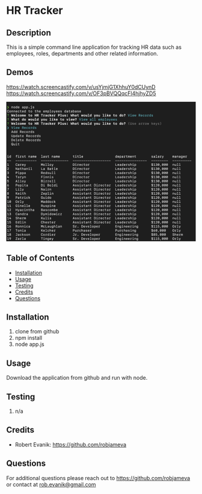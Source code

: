 # HR Tracker

## Description 

This is a simple command line application for tracking HR data such as employees, roles, departments and other related information.

## Demos
https://watch.screencastify.com/v/usYjmjG1XhhuY0dCUynD
https://watch.screencastify.com/v/OF3pBVQQqcFl4hjhyZD5

![home page screenshot](img/screen_shot.png?raw=true)

## Table of Contents 

* [Installation](#installation)
* [Usage](#usage)
* [Testing](#testing)
* [Credits](#credits)
* [Questions](#Questions)


## Installation

1. clone from github
1. npm install
1. node app.js


## Usage 

Download the application from github and run with node.


## Testing
1. n/a


## Credits

* Robert Evanik: https://github.com/robjameva


## Questions

For additional questions please reach out to  https://github.com/robjameva or contact at rob.evanik@gmail.com
